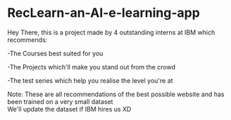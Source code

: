 # RecLearn-an-AI-e-learning-app
Hey There, this is a project made by 4 outstanding interns at IBM  which recommends: 

-The Courses best suited for you 

-The Projects which'll make you stand out from the crowd 

-The test series which help you realise the level you're at 


Note: These are all recommendations of the best possible website  and has been trained on a very small dataset  
We'll update the dataset if IBM hires us XD
